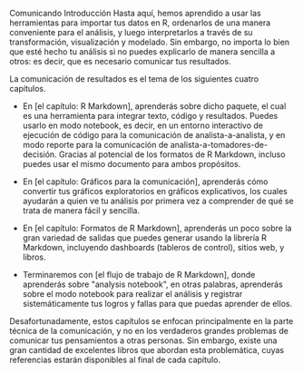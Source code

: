 

Comunicando
Introducción 
Hasta aquí, hemos aprendido a usar las herramientas para importar tus datos en R, ordenarlos de una manera conveniente para el análisis, y luego interpretarlos a través de su transformación, visualización y modelado. Sin embargo, no importa lo bien que esté hecho tu análisis si no puedes explicarlo de manera sencilla a otros: es decir, que es necesario comunicar tus resultados.

La comunicación de resultados es el tema de los siguientes cuatro capítulos.

* En [el capítulo: R Markdown], aprenderás sobre dicho paquete, el cual es una herramienta para integrar texto, código y resultados. Puedes usarlo en modo notebook, es decir, en un entorno interactivo de ejecución de código para la comunicación de analista-a-analista, y en modo reporte para la comunicación de analista-a-tomadores-de-decisión. Gracias al potencial de los formatos de R Markdown, incluso puedes usar el mismo documento para ambos propósitos.

* En [el capítulo: Gráficos para la comunicación], aprenderás cómo convertir tus gráficos exploratorios en gráficos explicativos,
los cuales ayudarán a quien ve tu análisis por primera vez a comprender de qué se trata de manera fácil y sencilla.

* En [el capítulo: Formatos de R Markdown], aprenderás un poco sobre la gran variedad de salidas que puedes generar usando la librería R Markdown, incluyendo dashboards (tableros de control), sitios web, y libros.

* Terminaremos con [el flujo de trabajo de R Markdown], donde aprenderás sobre "analysis notebook", en otras palabras, aprenderás sobre el modo notebook para realizar el análisis y registrar sistemáticamente tus logros y fallas para que puedas aprender de ellos. 

Desafortunadamente, estos capítulos se enfocan principalmente en la parte técnica de la comunicación, y no en los verdaderos grandes problemas de comunicar tus pensamientos a otras personas. Sin embargo, existe una gran cantidad de excelentes libros que abordan esta problemática, cuyas referencias estarán disponibles al final de cada capítulo.
